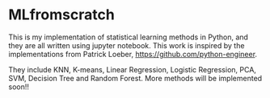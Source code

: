 # MLfromscratch
This is my implementation of statistical learning methods in Python, and they are all written using jupyter notebook.
This work is inspired by the implementations from Patrick Loeber, https://github.com/python-engineer.


They include KNN, K-means, Linear Regression, Logistic Regression, PCA, SVM, Decision Tree and Random Forest. More methods will be implemented soon!!
